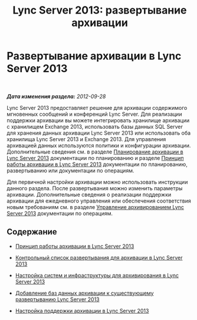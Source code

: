 ﻿---
title: 'Lync Server 2013: развертывание архивации'
TOCTitle: Развертывание архивации
ms:assetid: a89edd16-12d5-4602-ad2f-194b47d1188e
ms:mtpsurl: https://technet.microsoft.com/ru-ru/library/JJ205147(v=OCS.15)
ms:contentKeyID: 49310786
ms.date: 05/19/2016
mtps_version: v=OCS.15
ms.translationtype: HT
---

# Развертывание архивации в Lync Server 2013

 

_**Дата изменения раздела:** 2012-09-28_

Lync Server 2013 предоставляет решение для архивации содержимого мгновенных сообщений и конференций Lync Server. Для реализации поддержки архивации вы можете интегрировать хранилище архивации с хранилищем Exchange 2013, использовать базы данных SQL Server для хранения данных архивации Lync Server 2013 или использовать оба хранилища Lync Server 2013 и Exchange 2013. Для управления архивацией данных используются политики и конфигурации архивации. Дополнительные сведения см. в разделе [Планирование архивации в Lync Server 2013](lync-server-2013-planning-for-archiving.md) документации по планированию и разделе [Принцип работы архивации в Lync Server 2013](lync-server-2013-how-archiving-works.md) документации по планированию, развертыванию или документации по операциям.

Для первичной настройки архивации можно использовать инструкции данного раздела. После развертывания можно изменить параметры архивации. Дополнительные сведения о реализации поддержки архивации для ежедневного управления или обеспечения соответствия новым требованиям см. в разделе [Управление архивированием Lync Server 2013](lync-server-2013-managing-archiving.md) документации по операциям.

## Содержание

  - [Принцип работы архивации в Lync Server 2013](lync-server-2013-how-archiving-works.md)

  - [Контрольный список развертывания для архивации в Lync Server 2013](lync-server-2013-deployment-checklist-for-archiving.md)

  - [Настройка систем и инфраструктуры для архивирования в Lync Server 2013](lync-server-2013-setting-up-systems-and-infrastructure-for-archiving.md)

  - [Добавление баз данных архивации к существующему развертыванию Lync Server 2013](lync-server-2013-adding-archiving-databases-to-an-existing-lync-server-2013-deployment.md)

  - [Настройка поддержки архивации в Lync Server 2013](lync-server-2013-configuring-support-for-archiving.md)

